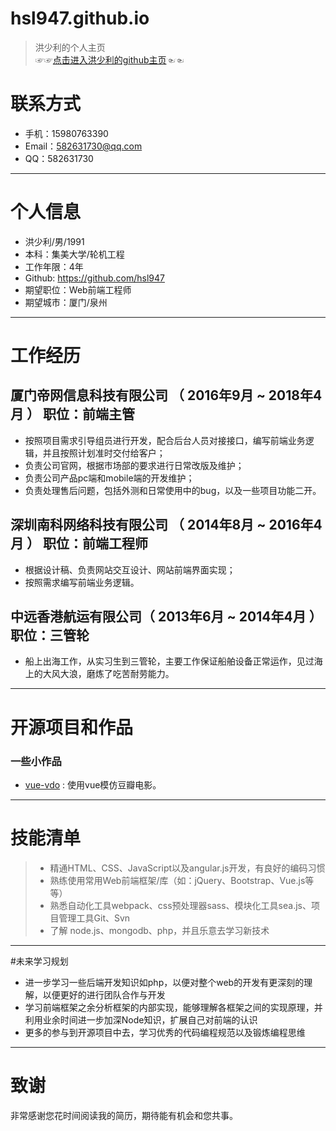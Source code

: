 # hsl947.github.io

> 洪少利的个人主页  
☞☞[点击进入洪少利的github主页](https://github.com/hsl947)☜☜  
  
# 联系方式

- 手机：15980763390
- Email：582631730@qq.com
- QQ：582631730

---
# 个人信息

 - 洪少利/男/1991
 - 本科：集美大学/轮机工程 
 - 工作年限：4年
 - Github: https://github.com/hsl947
 - 期望职位：Web前端工程师
 - 期望城市：厦门/泉州

---

# 工作经历


## 厦门帝网信息科技有限公司 （ 2016年9月 ~ 2018年4月 ） 职位：前端主管

 - 按照项目需求引导组员进行开发，配合后台人员对接接口，编写前端业务逻辑，并且按照计划准时交付给客户；
 - 负责公司官网，根据市场部的要求进行日常改版及维护；
 - 负责公司产品pc端和mobile端的开发维护；
 - 负责处理售后问题，包括外测和日常使用中的bug，以及一些项目功能二开。

## 深圳南科网络科技有限公司 （ 2014年8月 ~ 2016年4月 ） 职位：前端工程师

 - 根据设计稿、负责网站交互设计、网站前端界面实现；
 - 按照需求编写前端业务逻辑。

 
## 中远香港航运有限公司（ 2013年6月 ~ 2014年4月 ） 职位：三管轮 

- 船上出海工作，从实习生到三管轮，主要工作保证船舶设备正常运作，见过海上的大风大浪，磨炼了吃苦耐劳能力。

---

# 开源项目和作品

### 一些小作品
 - [vue-vdo](https://hsl947.github.io/vue-vdo/index.html) : 使用vue模仿豆瓣电影。
 ---

# 技能清单

> - 精通HTML、CSS、JavaScript以及angular.js开发，有良好的编码习惯
> - 熟练使用常用Web前端框架/库（如：jQuery、Bootstrap、Vue.js等等）
> - 熟悉自动化工具webpack、css预处理器sass、模块化工具sea.js、项目管理工具Git、Svn
> - 了解 node.js、mongodb、php，并且乐意去学习新技术

---

#未来学习规划

- 进一步学习一些后端开发知识如php，以便对整个web的开发有更深刻的理解，以便更好的进行团队合作与开发
- 学习前端框架之余分析框架的内部实现，能够理解各框架之间的实现原理，并利用业余时间进一步加深Node知识，扩展自己对前端的认识
- 更多的参与到开源项目中去，学习优秀的代码编程规范以及锻炼编程思维


---

# 致谢
非常感谢您花时间阅读我的简历，期待能有机会和您共事。




